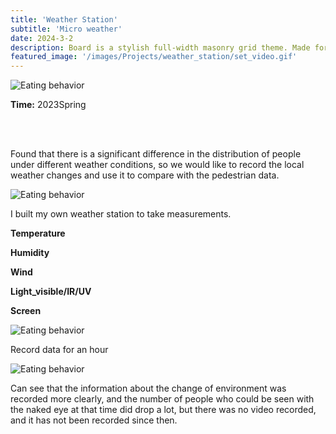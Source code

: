 ```yaml
---
title: 'Weather Station'
subtitle: 'Micro weather'
date: 2024-3-2
description: Board is a stylish full-width masonry grid theme. Made for designers, artists, photographers and developers to show off their best work.
featured_image: '/images/Projects/weather_station/set_video.gif'
---
```


<div class="kgallery__item">
        <img src="{{site.baseurl}}/images/Projects/weather_station/finding.png" alt="Eating behavior">
        <div class="kgallery__caption">
            <p><strong>Time:</strong> 2023Spring</p>
            <br><br>
            <p>Found that there is a significant difference in the distribution of people under different weather conditions, so we would like to record the local weather changes and use it to compare with the pedestrian data.</p>
        </div>
    </div>

<div class="kgallery__item">
        <img src="{{site.baseurl}}/images/Projects/weather_station/detail.png" alt="Eating behavior">
        <div class="kgallery__caption">
            <p>I built my own weather station to take measurements.</p>
            <p><strong>Temperature</strong></p>
            <p><strong>Humidity</strong></p>
            <p><strong>Wind</strong></p>
            <p><strong>Light_visible/IR/UV</strong></p>
            <p><strong>Screen</strong></p>
        </div>
    </div>

<div class="kgallery__item">
        <img src="{{site.baseurl}}/images/Projects/weather_station/set_video.gif" alt="Eating behavior">
        <div class="kgallery__caption">
            <p>Record data for an hour</p>
        </div>
    </div>

<div class="kgallery__item">
        <img src="{{site.baseurl}}/images/Projects/weather_station/data.png" alt="Eating behavior">
        <div class="kgallery__caption">
            <p>Can see that the information about the change of environment was recorded more clearly, and the number of people who could be seen with the naked eye at that time did drop a lot, but there was no video recorded, and it has not been recorded since then.</p>
        </div>
    </div>
